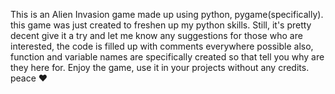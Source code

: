 This is an Alien Invasion game made up using python, pygame(specifically).
this game was just created to freshen up my python skills. Still, it's pretty decent
give it a try and let me know any suggestions 
for those who are interested, the code is filled up with comments everywhere possible
also, function and variable names are specifically created so that tell you why are 
they here for.
Enjoy the game, use it in your projects without any credits.
peace ♥